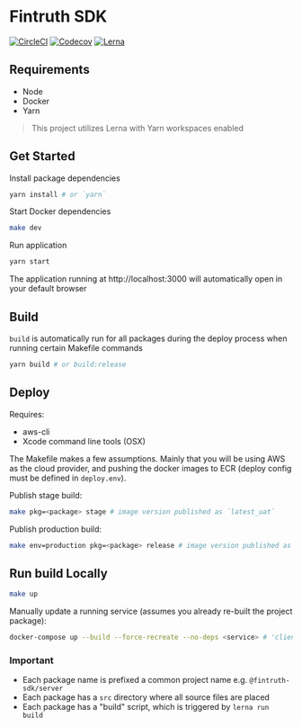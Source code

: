 # Fintruth SDK

[![CircleCI](https://circleci.com/gh/fintruth/fintruth-sdk/tree/develop.svg?circle-token=d07baf4e14fad3d758ba15f77e9549170f28a801&style=shield&label=test)](https://circleci.com/gh/fintruth/fintruth-sdk/tree/develop)
[![Codecov](https://codecov.io/gh/fintruth/fintruth-sdk/branch/develop/graph/badge.svg?token=q9ceds0dCX)](https://codecov.io/gh/fintruth/fintruth-sdk)
[![Lerna](https://badgen.net/badge/maintained%20with/lerna/cc00ff)](https://github.com/lerna/lerna/)

## Requirements

- Node
- Docker
- Yarn

> This project utilizes Lerna with Yarn workspaces enabled

## Get Started

Install package dependencies

```bash
yarn install # or `yarn`
```

Start Docker dependencies

```bash
make dev
```

Run application

```bash
yarn start
```

The application running at http://localhost:3000 will automatically open in your
default browser

## Build

`build` is automatically run for all packages during the deploy process when
running certain Makefile commands

```bash
yarn build # or build:release
```

## Deploy

Requires:

- aws-cli
- Xcode command line tools (OSX)

The Makefile makes a few assumptions. Mainly that you will be using
AWS as the cloud provider, and pushing the docker images to ECR (deploy config
must be defined in `deploy.env`).

Publish stage build:

```bash
make pkg=<package> stage # image version published as `latest_uat`
```

Publish production build:

```bash
make env=production pkg=<package> release # image version published as `latest` and package.json version
```

## Run build Locally

```bash
make up
```

Manually update a running service (assumes you already re-built the
project package):

```bash
docker-compose up --build --force-recreate --no-deps <service> # 'client', 'server', etc.
```

### Important

- Each package name is prefixed a common project name e.g. `@fintruth-sdk/server`
- Each package has a `src` directory where all source files are placed
- Each package has a "build" script, which is triggered by `lerna run build`
